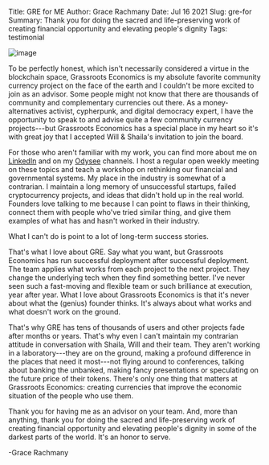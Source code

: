 Title: GRE for ME
Author: Grace Rachmany
Date: Jul 16 2021
Slug: gre-for
Summary: Thank you for doing the sacred and life-preserving work of creating financial opportunity and elevating people's dignity
Tags: testimonial

![image](images/blog/gre-for1.webp)

To be perfectly honest, which isn't necessarily considered a virtue in
the blockchain space, Grassroots Economics is my absolute favorite
community currency project on the face of the earth and I couldn't be
more excited to join as an advisor. Some people might not know that
there are thousands of community and complementary currencies out there.
As a money-alternatives activist, cypherpunk, and digital democracy
expert, I have the opportunity to speak to and advise quite a few
community currency projects---but Grassroots Economics has a special
place in my heart so it's with great joy that I accepted Will & Shaila's
invitation to join the board.

For those who aren't familiar with my work, you can find more about me
on [LinkedIn](https://www.linkedin.com/in/rebeccarachmany/) and on my
[Odysee](https://odysee.com/@SufficiencyCurrency:7/MoneyIsSoLastCentury:a)
channels. I host a regular open weekly meeting on these topics and teach
a workshop on rethinking our financial and governmental systems. My
place in the industry is somewhat of a contrarian. I maintain a long
memory of unsuccessful startups, failed cryptocurrency projects, and
ideas that didn't hold up in the real world. Founders love talking to me
because I can point to flaws in their thinking, connect them with people
who've tried similar thing, and give them examples of what has and
hasn't worked in their industry.

What I can't do is point to a lot of long-term success stories.

That's what I love about GRE. Say what you want, but Grassroots
Economics has run successful deployment after successful deployment. The
team applies what works from each project to the next project. They
change the underlying tech when they find something better. I've never
seen such a fast-moving and flexible team or such brilliance at
execution, year after year. What I love about Grassroots Economics is
that it's never about what the (genius) founder thinks. It's always
about what works and what doesn't work on the ground.

That's why GRE has tens of thousands of users and other projects fade
after months or years. That's why even I can't maintain my contrarian
attitude in conversation with Shaila, Will and their team. They aren't
working in a laboratory---they are on the ground, making a profound
difference in the places that need it most---not flying around to
conferences, talking about banking the unbanked, making fancy
presentations or speculating on the future price of their tokens.
There's only one thing that matters at Grassroots Economics: creating
currencies that improve the economic situation of the people who use
them.

Thank you for having me as an advisor on your team. And, more than
anything, thank you for doing the sacred and life-preserving work of
creating financial opportunity and elevating people's dignity in some of
the darkest parts of the world. It's an honor to serve.

-Grace Rachmany
